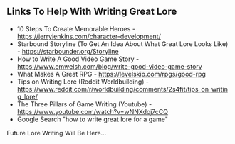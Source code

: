 Links To Help With Writing Great Lore
-------------------------------------
* 10 Steps To Create Memorable Heroes - https://jerryjenkins.com/character-development/
* Starbound Storyline (To Get An Idea About What Great Lore Looks Like) - https://starbounder.org/Storyline
* How to Write A Good Video Game Story - https://www.emwelsh.com/blog/write-good-video-game-story
* What Makes A Great RPG - https://levelskip.com/rpgs/good-rpg
* Tips on Writing Lore (Reddit Worldbuilding) - https://www.reddit.com/r/worldbuilding/comments/2s4fit/tips_on_writing_lore/
* The Three Pillars of Game Writing (Youtube) - https://www.youtube.com/watch?v=wNNXdoj7cCQ
* Google Search "how to write great lore for a game"

Future Lore Writing Will Be Here...